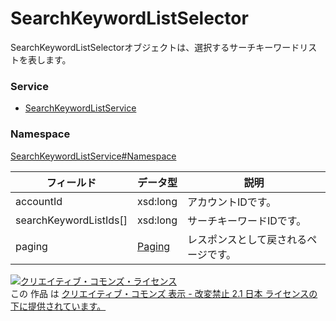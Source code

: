 # SearchKeywordListSelector
SearchKeywordListSelectorオブジェクトは、選択するサーチキーワードリストを表します。
### Service
+ [SearchKeywordListService](../../services/SearchKeywordListService.md)

### Namespace
[SearchKeywordListService#Namespace](../../services/SearchKeywordListService.md#namespace)

| フィールド | データ型 | 説明 |
|---|---|---|
| accountId| xsd:long| アカウントIDです。 |
| searchKeywordListIds[]| xsd:long| サーチキーワードIDです。 |
| paging| <a href="../Common/Paging.md">Paging</a>| レスポンスとして戻されるページです。 |

<a rel="license" href="http://creativecommons.org/licenses/by-nd/2.1/jp/"><img alt="クリエイティブ・コモンズ・ライセンス" style="border-width:0" src="https://i.creativecommons.org/l/by-nd/2.1/jp/88x31.png" /></a><br />この 作品 は <a rel="license" href="http://creativecommons.org/licenses/by-nd/2.1/jp/">クリエイティブ・コモンズ 表示 - 改変禁止 2.1 日本 ライセンスの下に提供されています。</a>
